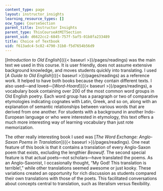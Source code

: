 ```yaml
---
content_type: page
layout: instructor_insights
learning_resource_types: []
ocw_type: CourseSection
parent_title: Instructor Insights
parent_type: ThisCourseAtMITSection
parent_uid: d6622cc2-6845-757f-5af5-01b8fa233489
title: Choice of Textbook
uid: f613adc4-5c82-4790-31b8-f5d7654b56d9
---
```


[_Introduction to Old English_]({{< baseurl >}}/pages/readings) was the main text we used in this course. It is user friendly, does not assume extensive background knowledge, and moves students quickly into translating. I used [_A Guide to Old English_]({{< baseurl >}}/pages/readings) as a reference work. It helped to have both books because they contain different texts. I also used—and loved—[_Word-Hoard_]({{< baseurl >}}/pages/readings), a vocabulary book containing over 200 of the most common word groups in Old English poetry. Each word group has a paragraph or two of comparative etymologies indicating cognates with Latin, Greek, and so on, along with an explanation of semantic relationships between various words that are derived from one another. For students with a background in another Indo-European language or who were interested in etymology, this text offers a much more interesting way of learning vocabulary than just rote memorization.

The other really interesting book I used was [_The Word Exchange: Anglo-Saxon Poems in Translation_]({{< baseurl >}}/pages/readings). One neat feature of this book is that it contains a translation of every Anglo-Saxon poem that exists, excluding the lengthier _Beowulf_. The second special feature is that actual poets—not scholars—have translated the poems. As an Anglo-Saxonist, I occasionally thought, “My God! This translation is terrible!,” while other translations seemed awesome or just kooky. These variations created an opportunity for rich discussion as students compared their own translations with those of the poets. This facilitated conversations about concepts central to translation, such as literalism versus flexibility.